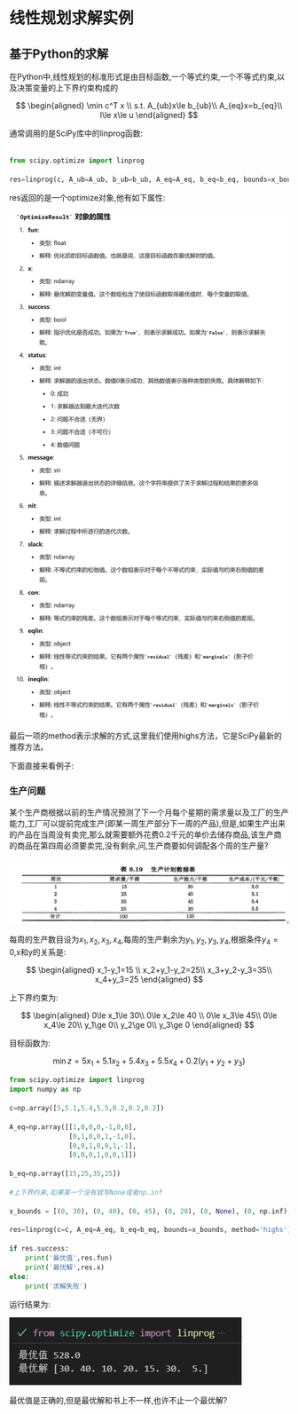 # 线性规划求解实例

## 基于Python的求解

在Python中,线性规划的标准形式是由目标函数,一个等式约束,一个不等式约束,以及决策变量的上下界约束构成的

$$
\begin{aligned}
\min c^T x \\
s.t. A_{ub}x\le b_{ub}\\
A_{eq}x=b_{eq}\\
l\le x\le u
\end{aligned}
$$

通常调用的是SciPy库中的linprog函数:

```python

from scipy.optimize import linprog

res=linprog(c, A_ub=A_ub, b_ub=b_ub, A_eq=A_eq, b_eq=b_eq, bounds=x_bounds, method='highs')
```
res返回的是一个optimize对象,他有如下属性:

![alt text](image-28.png)

最后一项的method表示求解的方式,这里我们使用highs方法，它是SciPy最新的推荐方法。

下面直接来看例子:

### 生产问题

某个生产商根据以前的生产情况预测了下一个月每个星期的需求量以及工厂的生产能力,工厂可以提前完成生产(即某一周生产部分下一周的产品),但是,如果生产出来的产品在当周没有卖完,那么就需要额外花费0.2千元的单价去储存商品,该生产商的商品在第四周必须要卖完,没有剩余,问,生产商要如何调配各个周的生产量?

![alt text](image-33.png)

每周的生产数目设为$x_1,x_2,x_3,x_4$,每周的生产剩余为$y_1,y_2,y_3,y_4$,根据条件$y_4=0$,x和y的关系是:

$$
\begin{aligned}
x_1-y_1=15 \\
x_2+y_1-y_2=25\\
x_3+y_2-y_3=35\\
x_4+y_3=25
\end{aligned}
$$

上下界约束为:

$$
\begin{aligned}
0\le x_1\le 30\\
0\le x_2\le 40 \\
0\le x_3\le 45\\
0\le x_4\le 20\\
y_1\ge 0\\
y_2\ge 0\\
y_3\ge 0
\end{aligned}
$$

目标函数为:

$$
\min z=5x_1+5.1x_2+5.4x_3+5.5x_4+0.2(y_1+y_2+y_3)
$$

```python
from scipy.optimize import linprog
import numpy as np

c=np.array([5,5.1,5.4,5.5,0.2,0.2,0.2])

A_eq=np.array([[1,0,0,0,-1,0,0],
               [0,1,0,0,1,-1,0],
               [0,0,1,0,0,1,-1],
               [0,0,0,1,0,0,1]])

b_eq=np.array([15,25,35,25])

#上下界约束,如果某一个没有就写None或者np.inf

x_bounds = [(0, 30), (0, 40), (0, 45), (0, 20), (0, None), (0, np.inf), (0, np.inf)]

res=linprog(c=c, A_eq=A_eq, b_eq=b_eq, bounds=x_bounds, method='highs')

if res.success:
    print('最优值',res.fun)
    print('最优解',res.x)
else:
    print('求解失败')

```

运行结果为:

![alt text](image-29.png)

最优值是正确的,但是最优解和书上不一样,也许不止一个最优解?

